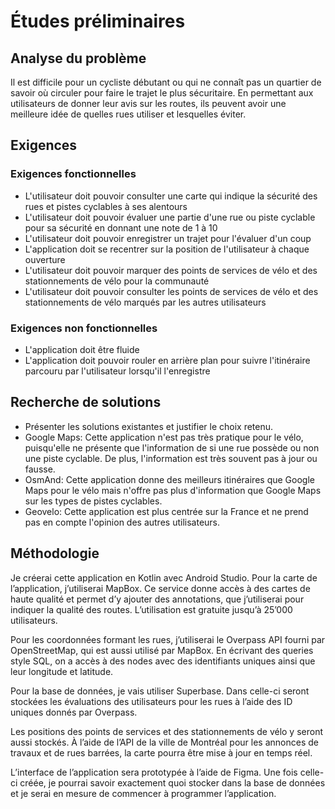 # Études préliminaires

## Analyse du problème

Il est difficile pour un cycliste débutant ou qui ne connaît pas un quartier de savoir où circuler pour faire le trajet le plus sécuritaire. En permettant aux utilisateurs de donner leur avis sur les routes, ils peuvent avoir une meilleure idée de quelles rues utiliser et lesquelles éviter.

## Exigences

### Exigences fonctionnelles

- L'utilisateur doit pouvoir consulter une carte qui indique la sécurité des rues et pistes cyclables à ses alentours
- L'utilisateur doit pouvoir évaluer une partie d'une rue ou piste cyclable pour sa sécurité en donnant une note de 1 à 10
- L'utilisateur doit pouvoir enregistrer un trajet pour l'évaluer d'un coup
- L'application doit se recentrer sur la position de l'utilisateur à chaque ouverture
- L'utilisateur doit pouvoir marquer des points de services de vélo et des stationnements de vélo pour la communauté
- L'utilisateur doit pouvoir consulter les points de services de vélo et des stationnements de vélo marqués par les autres utilisateurs

### Exigences non fonctionnelles

- L'application doit être fluide
- L'application doit pouvoir rouler en arrière plan pour suivre l'itinéraire parcouru par l'utilisateur lorsqu'il l'enregistre

## Recherche de solutions

- Présenter les solutions existantes et justifier le choix retenu.
- Google Maps: Cette application n'est pas très pratique pour le vélo, puisqu'elle ne présente que l'information de si une rue possède ou non une piste cyclable. De plus, l'information est très souvent pas à jour ou fausse.
- OsmAnd: Cette application donne des meilleurs itinéraires que Google Maps pour le vélo mais n'offre pas plus d'information que Google Maps sur les types de pistes cyclables.
- Geovelo: Cette application est plus centrée sur la France et ne prend pas en compte l'opinion des autres utilisateurs.

## Méthodologie

Je créerai cette application en Kotlin avec Android Studio. 
Pour la carte de l’application, j’utiliserai MapBox. Ce service donne accès à des cartes de haute qualité et permet d’y ajouter des annotations, que j’utiliserai pour indiquer la qualité des routes. L’utilisation est gratuite jusqu’à 25’000 utilisateurs.

Pour les coordonnées formant les rues, j’utiliserai le Overpass API fourni par OpenStreetMap, qui est aussi utilisé par MapBox. En écrivant des queries style SQL, on a accès à des nodes avec des identifiants uniques ainsi que leur longitude et latitude.

Pour la base de données, je vais utiliser Superbase. Dans celle-ci seront stockées les évaluations des utilisateurs pour les rues à l’aide des ID uniques donnés par Overpass. 

Les positions des points de services et des stationnements de vélo y seront aussi stockés.
À l’aide de l’API de la ville de Montréal pour les annonces de travaux et de rues barrées, la carte pourra être mise à jour en temps réel.

L’interface de l’application sera prototypée à l’aide de Figma. Une fois celle-ci créée, je pourrai savoir exactement quoi stocker dans la base de données et je serai en mesure de commencer à programmer l’application.